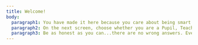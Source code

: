 ```yaml
---
title: Welcome!
body:
  paragraph1: You have made it here because you care about being smart and safe online. That’s a great beginning!
  paragraph2: On the next screen, choose whether you are a Pupil, Teacher or part of the Leadership at your school. You will be taken to a dashboard with six categories. Click each of the category buttons to answer the survey questions behind it. Try to get all of the questions answered and click the 'Submit' button within ten minutes! 
  paragraph3: Be as honest as you can...there are no wrong answers. Everything you say will help your school improve its cybersafety!
---
```

